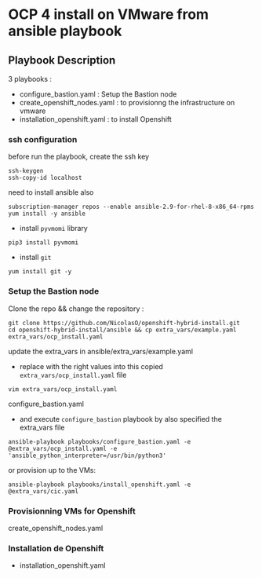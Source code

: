 # OCP 4 install on VMware from ansible playbook




## Playbook Description
3 playbooks :
 - configure_bastion.yaml : Setup the Bastion node
 - create_openshift_nodes.yaml : to provisionng the infrastructure on vmware
 - installation_openshift.yaml : to install Openshift

### ssh configuration
before run the playbook, create the ssh key 

```shell
ssh-keygen
ssh-copy-id localhost
```
need to install ansible also

```shell
subscription-manager repos --enable ansible-2.9-for-rhel-8-x86_64-rpms
yum install -y ansible
```

- install `pyvmomi` library

```shell
pip3 install pyvmomi
```

- install `git` 

```shell
yum install git -y
```

### Setup the Bastion node
Clone the repo && change the repository : 
```shell
git clone https://github.com/NicolasO/openshift-hybrid-install.git
cd openshift-hybrid-install/ansible && cp extra_vars/example.yaml extra_vars/ocp_install.yaml
```

update the extra_vars in ansible/extra_vars/example.yaml

- replace with the right values into this copied `extra_vars/ocp_install.yaml` file

```shell
vim extra_vars/ocp_install.yaml
```

configure_bastion.yaml

- and execute `configure_bastion` playbook by also specified the extra_vars file

```shell
ansible-playbook playbooks/configure_bastion.yaml -e @extra_vars/ocp_install.yaml -e 'ansible_python_interpreter=/usr/bin/python3'
```
or provision up to the VMs: 

```shell
ansible-playbook playbooks/install_openshift.yaml -e @extra_vars/cic.yaml
```


### Provisionning VMs for Openshift
create_openshift_nodes.yaml

### Installation de Openshift

-  installation_openshift.yaml
